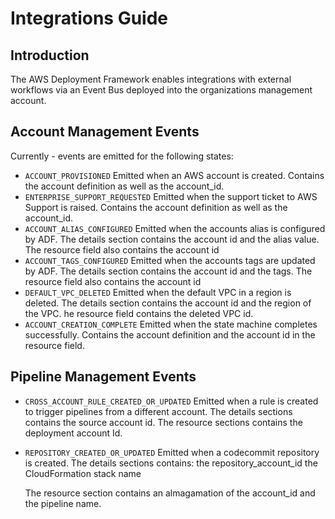 # Integrations Guide

## Introduction

The AWS Deployment Framework enables integrations with external workflows via an
Event Bus deployed into the organizations management account.

## Account Management Events

Currently - events are emitted for the following states:

- `ACCOUNT_PROVISIONED`
    Emitted when an AWS account is created.
    Contains the account definition as well as the account_id.
- `ENTERPRISE_SUPPORT_REQUESTED`
    Emitted when the support ticket to AWS Support is raised.
    Contains the account definition as well as the account_id.
- `ACCOUNT_ALIAS_CONFIGURED`
    Emitted when the accounts alias is configured by ADF.
    The details section contains the account id and the alias value.
    The resource field also contains the account id
- `ACCOUNT_TAGS_CONFIGURED`
    Emitted when the accounts tags are updated by ADF.
    The details section contains the account id and the tags.
    The resource field also contains the account id
- `DEFAULT_VPC_DELETED`
    Emitted when the default VPC in a region is deleted.
    The details section contains the account id and the region of the VPC.
    he resource field contains the deleted VPC id.
- `ACCOUNT_CREATION_COMPLETE`
    Emitted when the state machine completes successfully.
    Contains the account definition and the account id in the resource field.

## Pipeline Management Events

- `CROSS_ACCOUNT_RULE_CREATED_OR_UPDATED`
    Emitted when a rule is created to trigger pipelines from a different account.
    The details sections contains the source account id.
    The resource sections contains the deployment account Id.
- `REPOSITORY_CREATED_OR_UPDATED`
    Emitted when a codecommit repository is created.
    The details sections contains:
     the repository_account_id
     the CloudFormation stack name

    The resource section contains an almagamation of the account_id and the
    pipeline name.
